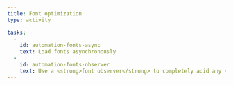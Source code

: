 ```yaml
---
title: Font optimization
type: activity

tasks:
  -
    id: automation-fonts-async
    text: Load fonts asynchronously
  -
    id: automation-fonts-observer
    text: Use a <strong>font observer</strong> to completely aoid any <abbr title="Flash of Invisible Text">FOIT</abbr>. The <abbr title="Flash of Unstyled Text">FOUT</abbr> should remain.
---
```

